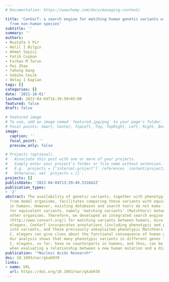 ```yaml
---
# Documentation: https://wowchemy.com/docs/managing-content/

title: 'ConVarT: a search engine for matching human genetic variants with variants
  from non-human species'
subtitle: ''
summary: ''
authors:
- Mustafa S Pir
- Halil I Bilgin
- Ahmet Sayici
- Fatih Coşkun
- Furkan M Torun
- Pei Zhao
- Yahong Kang
- Sebiha Cevik
- Oktay I Kaplan
tags: []
categories: []
date: '2021-10-01'
lastmod: 2022-04-04T16:39:50+03:00
featured: false
draft: false

# Featured image
# To use, add an image named `featured.jpg/png` to your page's folder.
# Focal points: Smart, Center, TopLeft, Top, TopRight, Left, Right, BottomLeft, Bottom, BottomRight.
image:
  caption: ''
  focal_point: ''
  preview_only: false

# Projects (optional).
#   Associate this post with one or more of your projects.
#   Simply enter your project's folder or file name without extension.
#   E.g. `projects = ["internal-project"]` references `content/project/deep-learning/index.md`.
#   Otherwise, set `projects = []`.
projects: []
publishDate: '2022-04-04T13:39:49.531642Z'
publication_types:
- '2'
abstract: The availability of genetic variants, together with phenotypic annotations
  from model organisms, facilitates comparing these variants with equivalent variants
  in humans. However, existing databases and search tools do not make it easy to scan
  for equivalent variants, namely ‘matching variants’ (MatchVars) between humans and
  other organisms. Therefore, we developed an integrated search engine called ConVarT
  (http://www.convart.org/) for matching variants between humans, mice, and Caenorhabditis
  elegans. ConVarT incorporates annotations (including phenotypic and pathogenic)
  into variants, and these previously unexploited phenotypic MatchVars from mice and
  C. elegans can give clues about the functional consequence of human genetic variants.
  Our analysis shows that many phenotypic variants in different genes from mice and
  C. elegans, so far, have no counterparts in humans, and thus, can be useful resources
  when evaluating a relationship between a new human mutation and a disease.
publication: '*Nucleic Acids Research*'
doi: 10.1093/nar/gkab939
links:
- name: URL
  url: https://doi.org/10.1093/nar/gkab939
---
```

